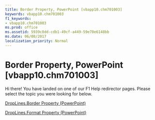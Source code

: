 ```yaml
---
title: Border Property, PowerPoint [vbapp10.chm701003]
keywords: vbapp10.chm701003
f1_keywords:
- vbapp10.chm701003
ms.prod: office
ms.assetid: 5939c8dd-cdb1-49cf-a449-59e70e6148bb
ms.date: 06/08/2017
localization_priority: Normal
---
```



# Border Property, PowerPoint [vbapp10.chm701003]

Hi there! You have landed on one of our F1 Help redirector pages. Please select the topic you were looking for below.

[DropLines.Border Property (PowerPoint)](http://msdn.microsoft.com/library/e83f316d-80ed-da3a-7e73-82e86a9384aa%28Office.15%29.aspx)

[DropLines.Format Property (PowerPoint)](http://msdn.microsoft.com/library/ea123388-c397-c6a9-fbe0-a2dae18e21a6%28Office.15%29.aspx)


